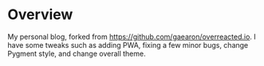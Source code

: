 # Overview
My personal blog, forked from https://github.com/gaearon/overreacted.io.
I have some tweaks such as adding PWA, fixing a few minor bugs, change Pygment style, and change overall theme.
